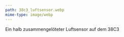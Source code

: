 ```yaml
---
path: 38c3_luftsensor.webp
mime-type: image/webp
---
```


Ein halb zusammengelöteter Luftsensor auf dem 38C3
